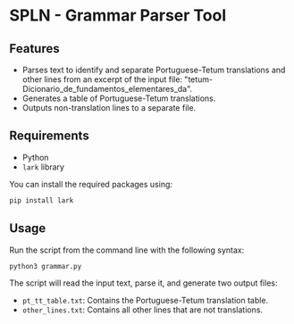 # SPLN - Grammar Parser Tool

## Features

- Parses text to identify and separate Portuguese-Tetum translations and other lines from an excerpt of the input file: "tetum-Dicionario_de_fundamentos_elementares_da".
- Generates a table of Portuguese-Tetum translations.
- Outputs non-translation lines to a separate file.

## Requirements

- Python
- `lark` library

You can install the required packages using:

```bash
pip install lark
```

## Usage

Run the script from the command line with the following syntax:

```bash
python3 grammar.py
```

The script will read the input text, parse it, and generate two output files:
- `pt_tt_table.txt`: Contains the Portuguese-Tetum translation table.
- `other_lines.txt`: Contains all other lines that are not translations.